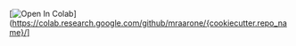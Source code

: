 [![Open In Colab](https://colab.research.google.com/assets/colab-badge.svg)](https://colab.research.google.com/github/mraarone/{cookiecutter.repo_name}/]
